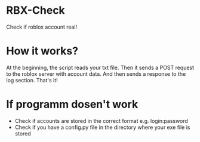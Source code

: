 # RBX-Check

Check if roblox account real!

# How it works?

At the beginning, the script reads your txt file. Then it sends a POST request to the roblox server with account data. And then sends a response to the log section. That's it!

# If programm dosen't work

- Check if accounts are stored in the correct format
  e.g. login:password
- Сheck if you have a config.py file in the directory where your exe file is stored
